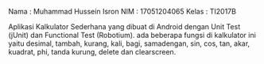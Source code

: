 Nama  : Muhammad Hussein Isron
NIM   : 17051204065
Kelas : TI2017B

Aplikasi Kalkulator Sederhana yang dibuat di Android dengan Unit Test (jUnit) dan Functional Test (Robotium). ada beberapa fungsi di kalkulator ini yaitu desimal, tambah, kurang, kali, bagi, samadengan, sin, cos, tan, akar, kuadrat, phi, tanda kurung, delete dan clearscreen.
